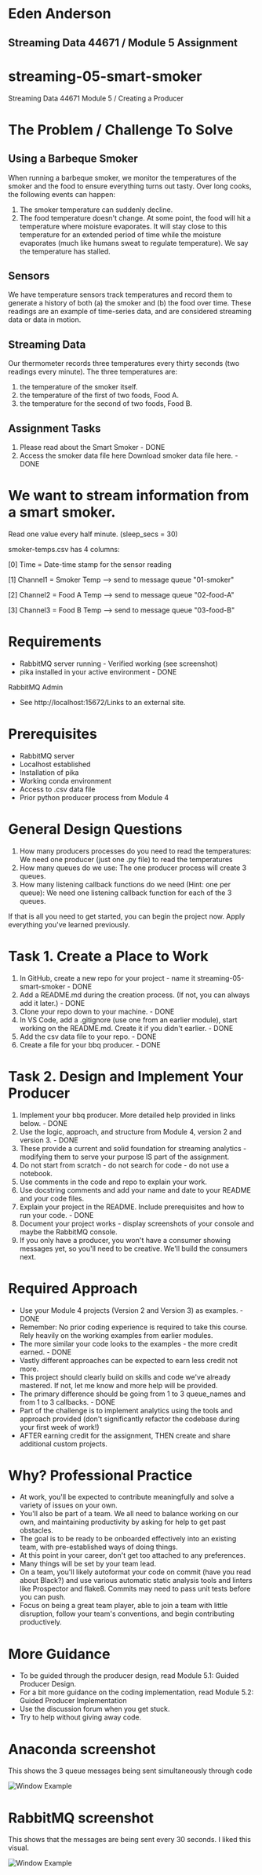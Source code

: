 # Eden Anderson
## Streaming Data 44671 / Module 5 Assignment

# streaming-05-smart-smoker
Streaming Data 44671 Module 5 / Creating a Producer

# The Problem / Challenge To Solve

## Using a Barbeque Smoker
When running a barbeque smoker, we monitor the temperatures of the smoker and the food to ensure everything turns out tasty. Over long cooks, the following events can happen:

1. The smoker temperature can suddenly decline.
1. The food temperature doesn't change. At some point, the food will hit a temperature where moisture evaporates. It will stay close to this temperature for an extended period of time while the moisture evaporates (much like humans sweat to regulate temperature). We say the temperature has stalled.
 
## Sensors
We have temperature sensors track temperatures and record them to generate a history of both (a) the smoker and (b) the food over time. These readings are an example of time-series data, and are considered streaming data or data in motion.

## Streaming Data
Our thermometer records three temperatures every thirty seconds (two readings every minute). The three temperatures are:

1. the temperature of the smoker itself.
1. the temperature of the first of two foods, Food A.
1. the temperature for the second of two foods, Food B.

## Assignment Tasks
1. Please read about the Smart Smoker - DONE
1. Access the smoker data file here Download smoker data file here. - DONE

# We want to stream information from a smart smoker. 
Read one value every half minute. (sleep_secs = 30)

smoker-temps.csv has 4 columns:

[0] Time = Date-time stamp for the sensor reading

[1] Channel1 = Smoker Temp --> send to message queue "01-smoker"

[2] Channel2 = Food A Temp --> send to message queue "02-food-A"

[3] Channel3 = Food B Temp --> send to message queue "03-food-B"

# Requirements
* RabbitMQ server running - Verified working (see screenshot)
* pika installed in your active environment - DONE

RabbitMQ Admin
* See http://localhost:15672/Links to an external site.

# Prerequisites
* RabbitMQ server
* Localhost established
* Installation of pika
* Working conda environment
* Access to .csv data file 
* Prior python producer process from Module 4

# General Design Questions

1. How many producers processes do you need to read the temperatures: We need one producer (just one .py file) to read the temperatures
1. How many queues do we use: The one producer process will create 3 queues.
1. How many listening callback functions do we need (Hint: one per queue): We need one listening callback function for each of the 3 queues.

If that is all you need to get started, you can begin the project now. Apply everything you've learned previously. 

# Task 1. Create a Place to Work
1. In GitHub, create a new repo for your project - name it streaming-05-smart-smoker - DONE
1. Add a README.md during the creation process. (If not, you can always add it later.) - DONE
1. Clone your repo down to your machine. - DONE
1. In VS Code, add a .gitignore (use one from an earlier module), start working on the README.md. Create it if you didn't earlier. - DONE
1. Add the csv data file to your repo. - DONE
1. Create a file for your bbq producer. - DONE

# Task 2. Design and Implement Your Producer
1. Implement your bbq producer. More detailed help provided in links below. - DONE
1. Use the logic, approach, and structure from Module 4, version 2 and version 3. - DONE
1. These provide a current and solid foundation for streaming analytics - modifying them to serve your purpose IS part of the assignment.
1. Do not start from scratch - do not search for code - do not use a notebook.
1. Use comments in the code and repo to explain your work. 
1. Use docstring comments and add your name and date to your README and your code files. 
1. Explain your project in the README. Include prerequisites and how to run your code. - DONE
1. Document your project works - display screenshots of your console and maybe the RabbitMQ console. 
1. If you only have a producer, you won't have a consumer showing messages yet, so you'll need to be creative. We'll build the consumers next.

# Required Approach
* Use your Module 4 projects (Version 2 and Version 3) as examples. - DONE
* Remember: No prior coding experience is required to take this course. Rely heavily on the working examples from earlier modules. 
* The more similar your code looks to the examples - the more credit earned. - DONE
* Vastly different approaches can be expected to earn less credit not more.
* This project should clearly build on skills and code we've already mastered. If not, let me know and more help will be provided. 
* The primary difference should be going from 1 to 3 queue_names and from 1 to 3 callbacks. - DONE
* Part of the challenge is to implement analytics using the tools and approach provided (don't significantly refactor the codebase during your first week of work!) 
* AFTER earning credit for the assignment, THEN create and share additional custom projects. 
 

# Why? Professional Practice
* At work, you'll be expected to contribute meaningfully and solve a variety of issues on your own.
* You'll also be part of a team. We all need to balance working on our own, and maintaining productivity by asking for help to get past obstacles.
* The goal is to be ready to be onboarded effectively into an existing team, with pre-established ways of doing things.
* At this point in your career, don't get too attached to any preferences.
* Many things will be set by your team lead.
* On a team, you'll likely autoformat your code on commit (have you read about Black?) and use various automatic static analysis tools and linters like Prospector and flake8. Commits may need to pass unit tests before you can push. 
* Focus on being a great team player, able to join a team with little disruption, follow your team's conventions, and begin contributing productively. 
 

# More Guidance
* To be guided through the producer design, read Module 5.1: Guided Producer Design.
* For a bit more guidance on the coding implementation, read Module 5.2: Guided Producer Implementation
* Use the discussion forum when you get stuck.
* Try to help without giving away code. 

# Anaconda screenshot
This shows the 3 queue messages being sent simultaneously through code

![Window Example](A5_Anaconda.png)

# RabbitMQ screenshot
This shows that the messages are being sent every 30 seconds.  I liked this visual.

![Window Example](A5_RabbitMQ.png)